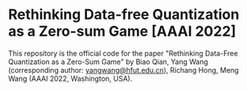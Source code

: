 # Rethinking Data-free Quantization as a Zero-sum Game [AAAI 2022]
This repository is the official code for the paper "Rethinking Data-Free Quantization as a Zero-Sum Game" by Biao Qian, Yang Wang (corresponding author: yangwang@hfut.edu.cn), Richang Hong, Meng Wang (AAAI 2022, Washington, USA).
